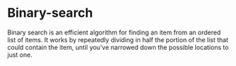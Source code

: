 # Binary-search
Binary search is an efficient algorithm for finding an item from an ordered list of items. It works by repeatedly dividing in half the portion of the list that could contain the item, until you've narrowed down the possible locations to just one. 
